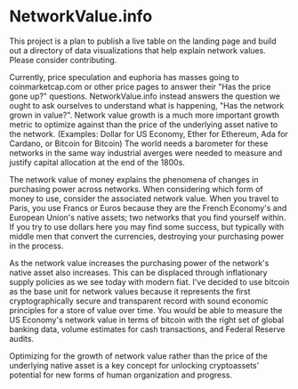 # NetworkValue.info

This project is a plan to publish a live table on the landing page and build out a directory of data visualizations 
that help explain network values.
Please consider contributing.

Currently, price speculation and euphoria has masses going to coinmarketcap.com or other price pages to answer their
"Has the price gone up?" questions.
NetworkValue.info instead answers the question we ought to ask ourselves to understand what is happening,
"Has the network grown in value?".
Network value growth is a much more important growth metric to optimize against than the price of the underlying
asset native to the network. (Examples: Dollar for US Economy, Ether for Ethereum, Ada for Cardano, or Bitcoin for
Bitcoin)
The world needs a barometer for these networks in the same way industrial averges were needed to measure and justify 
capital allocation at the end of the 1800s.

The network value of money explains the phenomena of changes in purchasing power across networks.
When considering which form of money to use, consider the associated network value.
When you travel to Paris, you use Francs or Euros because they are the French Economy's and European Union's native 
assets; two networks that you find yourself within.
If you try to use dollars here you may find some success, but typically with middle men that convert the currencies, 
destroying your purchasing power in the process.

As the network value increases the purchasing power of the network's native asset also increases.
This can be displaced through inflationary supply policies as we see today with modern fiat.
I've decided to use bitcoin as the base unit for network values because it represents the first cryptographically 
secure and transparent record with sound economic principles for a store of value over time.
You would be able to measure the US Economy's network value in terms of bitcoin with the right set of global banking 
data, volume estimates for cash transactions, and Federal Reserve audits.

Optimizing for the growth of network value rather than the price of the underlying native asset is a key concept for
unlocking cryptoassets' potential for new forms of human organization and progress.
